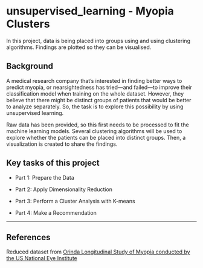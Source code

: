 # unsupervised_learning - Myopia Clusters

In this project, data is being placed into groups using and using clustering algorithms. Findings are plotted so they can be visualised. 

## Background

A medical research company that’s interested in finding better ways to predict myopia, or nearsightedness has tried—and failed—to improve their classification model when training on the whole dataset. However, they believe that there might be distinct groups of patients that would be better to analyze separately. So, the task is to explore this possibility by using unsupervised learning.

Raw data has been provided, so this first needs to be processed to fit the machine learning models. 
Several clustering algorithms will be used to explore whether the patients can be placed into distinct groups. Then, a visualization is created to share the findings.

## Key tasks of this project

* Part 1: Prepare the Data

* Part 2: Apply Dimensionality Reduction 

* Part 3: Perform a Cluster Analysis with K-means

* Part 4: Make a Recommendation 

- - -

## References

Reduced dataset from [Orinda Longitudinal Study of Myopia conducted by the US National Eye Institute](https://clinicaltrials.gov/ct2/show/NCT00000169)





